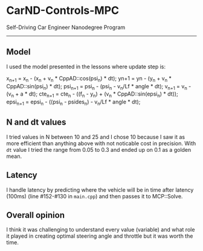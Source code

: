 # CarND-Controls-MPC
Self-Driving Car Engineer Nanodegree Program

---

## Model


I used the model presented in the lessons where update step is:

x<sub>n+1</sub> = x<sub>n</sub> - (x<sub>n</sub> + v<sub>n</sub> * CppAD::cos(psi<sub>n</sub>) * dt);
yn+1 = yn - (y<sub>n</sub> + v<sub>n</sub> * CppAD::sin(psi<sub>n</sub>) * dt);
psi<sub>n+1</sub> = psi<sub>n</sub> - (psi<sub>n</sub> - v<sub>n</sub>/Lf * angle * dt);
v<sub>n+1</sub> = v<sub>n</sub> - (v<sub>n</sub> + a * dt);
cte<sub>n+1</sub> = cte<sub>n</sub> - ((f<sub>n</sub> - y<sub>n</sub>) + (v<sub>n</sub> * CppAD::sin(epsi<sub>n</sub>) * dt));
epsi<sub>n+1</sub> = epsi<sub>n</sub> - ((psi<sub>n</sub> - psides<sub>n</sub>) - v<sub>n</sub>/Lf * angle * dt);

## N and dt values

I tried values in N between 10 and 25 and I chose 10 because I saw it as more efficient than anything above with not noticable cost in precision. With `dt` value I tried the range from 0.05 to 0.3 and ended up on 0.1 as a golden mean.

## Latency

I handle latency by predicting where the vehicle will be in time after latency (100ms) (line #152-#130 in `main.cpp`) and then passes it to MCP::Solve.

## Overall opinion

I think it was challenging to understand every value (variable) and what role it played in creating optimal steering angle and throttle but it was worth the time.
